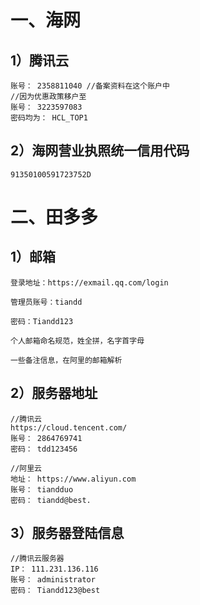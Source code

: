 # 一、海网

## 1）腾讯云

```
账号： 2358811040 //备案资料在这个账户中
//因为优惠政策移户至
账号： 3223597083
密码均为： HCL_TOP1
```

## 2）海网营业执照统一信用代码

```
91350100591723752D
```

# 二、田多多

## 1）邮箱

```
登录地址：https://exmail.qq.com/login

管理员账号：tiandd

密码：Tiandd123

个人邮箱命名规范，姓全拼，名字首字母

一些备注信息，在阿里的邮箱解析
```

## 2）服务器地址

```
//腾讯云
https://cloud.tencent.com/
账号： 2864769741
密码： tdd123456

//阿里云
地址： https://www.aliyun.com
账号： tiandduo
密码： tiandd@best.
```

## 3）服务器登陆信息

```
//腾讯云服务器
IP： 111.231.136.116
账号： administrator
密码： Tiandd123@best
```